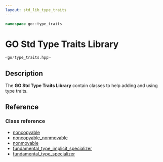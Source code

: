 ```yaml
---
layout: std_lib_type_traits
---
```


```c++
namespace go::type_traits
```

# GO Std Type Traits Library

```c++
<go/type_traits.hpp>
```

## Description

The **GO Std Type Traits Library** contain classes to help adding
and using type traits.

## Reference

### Class reference

* [noncopyable](./class_noncopyable.html)
* [noncopyable_nonmovable](./class_noncopyable_nonmovable.html)
* [nonmovable](./class_nonmovable.html)
* [fundamental_type_implicit_specializer](./class_template_fundamental_type_implicit_specializer.html)
* [fundamental_type_specializer](./class_template_fundamental_type_specializer.html)
